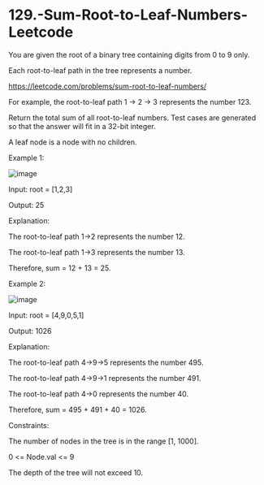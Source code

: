 # 129.-Sum-Root-to-Leaf-Numbers-Leetcode

You are given the root of a binary tree containing digits from 0 to 9 only.

Each root-to-leaf path in the tree represents a number.


https://leetcode.com/problems/sum-root-to-leaf-numbers/



For example, the root-to-leaf path 1 -> 2 -> 3 represents the number 123.


Return the total sum of all root-to-leaf numbers. Test cases are generated so that the answer will fit in a 32-bit integer.



A leaf node is a node with no children.

 

Example 1:

![image](https://user-images.githubusercontent.com/63790684/127025271-6a05a2e9-692f-4183-bdbb-cdef8c52d17a.png)


Input: root = [1,2,3]


Output: 25


Explanation:


The root-to-leaf path 1->2 represents the number 12.


The root-to-leaf path 1->3 represents the number 13.


Therefore, sum = 12 + 13 = 25.


Example 2:

![image](https://user-images.githubusercontent.com/63790684/127025312-70f6f6d1-f783-4fb8-bf75-d6f32d3f5966.png)


Input: root = [4,9,0,5,1]


Output: 1026


Explanation:


The root-to-leaf path 4->9->5 represents the number 495.


The root-to-leaf path 4->9->1 represents the number 491.


The root-to-leaf path 4->0 represents the number 40.


Therefore, sum = 495 + 491 + 40 = 1026.
 

Constraints:


The number of nodes in the tree is in the range [1, 1000].


0 <= Node.val <= 9


The depth of the tree will not exceed 10.
